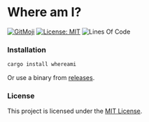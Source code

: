 # Where am I?

[![GitMoji](https://img.shields.io/badge/Gitmoji-%F0%9F%8E%A8%20-FFDD67.svg)](https://gitmoji.dev)
[![License: MIT](https://img.shields.io/badge/License-MIT-blue.svg)](https://opensource.org/licenses/MIT)
![Lines Of Code](https://img.shields.io/tokei/lines/github.com/UltiRequiem/whereami?color=blue&label=Total%20Lines)

### Installation

```bash
cargo install whereami
```

Or use a binary from [releases](https://github.com/UltiRequiem/whereami/releases/latest).

### License

This project is licensed under the [MIT License](./LICENSE.md).
